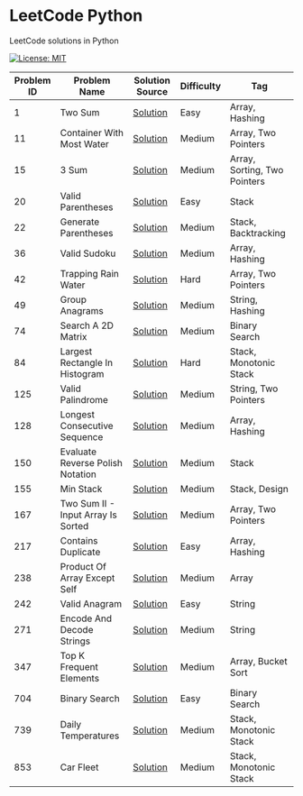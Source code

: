 # LeetCode Python

LeetCode solutions in Python

[![License: MIT](https://img.shields.io/badge/License-MIT-yellow.svg)](https://github.com/anirudhology/leetcode-python/blob/main/LICENSE)

| Problem ID | Problem Name                       | Solution Source                                                | Difficulty | Tag                          |
|------------|------------------------------------|----------------------------------------------------------------|------------|------------------------------|
| 1          | Two Sum                            | [Solution](problems/array/two_sum.py)                          | Easy       | Array, Hashing               |
| 11         | Container With Most Water          | [Solution](problems/array/container_with_most_water.py)        | Medium     | Array, Two Pointers          |
| 15         | 3 Sum                              | [Solution](problems/array/three_sum.py)                        | Medium     | Array, Sorting, Two Pointers |
| 20         | Valid Parentheses                  | [Solution](problems/stack/valid_parentheses.py)                | Easy       | Stack                        |
| 22         | Generate Parentheses               | [Solution](problems/stack/generate_parentheses.py)             | Medium     | Stack, Backtracking          |
| 36         | Valid Sudoku                       | [Solution](problems/array/valid_sudoku.py)                     | Medium     | Array, Hashing               |
| 42         | Trapping Rain Water                | [Solution](problems/array/trapping_rain_water.py)              | Hard       | Array, Two Pointers          |
| 49         | Group Anagrams                     | [Solution](problems/string/group_anagrams.py)                  | Medium     | String, Hashing              |
| 74         | Search A 2D Matrix                 | [Solution](problems/binary_search/search_a_2d_matrix.py)       | Medium     | Binary Search                |
| 84         | Largest Rectangle In Histogram     | [Solution](problems/stack/largest_rectangle_in_histogram.py)   | Hard       | Stack, Monotonic Stack       |
| 125        | Valid Palindrome                   | [Solution](problems/string/valid_palindrome.py)                | Medium     | String, Two Pointers         |
| 128        | Longest Consecutive Sequence       | [Solution](problems/array/longest_consecutive_sequence.py)     | Medium     | Array, Hashing               |
| 150        | Evaluate Reverse Polish Notation   | [Solution](problems/stack/evaluate_reverse_polish_notation.py) | Medium     | Stack                        |
| 155        | Min Stack                          | [Solution](problems/stack/min_stack.py)                        | Medium     | Stack, Design                |
| 167        | Two Sum II - Input Array Is Sorted | [Solution](problems/array/two_sum_ii_input_array_is_sorted.py) | Medium     | Array, Two Pointers          |
| 217        | Contains Duplicate                 | [Solution](problems/array/contains_duplicate.py)               | Easy       | Array, Hashing               |
| 238        | Product Of Array Except Self       | [Solution](problems/array/product_of_array_except_self.py)     | Medium     | Array                        |
| 242        | Valid Anagram                      | [Solution](problems/string/valid_anagram.py)                   | Easy       | String                       |
| 271        | Encode And Decode Strings          | [Solution](problems/string/encode_and_decode_strings.py)       | Medium     | String                       |
| 347        | Top K Frequent Elements            | [Solution](problems/array/top_k_frequent_elements.py)          | Medium     | Array, Bucket Sort           |
| 704        | Binary Search                      | [Solution](problems/binary_search/binary_search.py)            | Easy       | Binary Search                |
| 739        | Daily Temperatures                 | [Solution](problems/stack/daily_temperatures.py)               | Medium     | Stack, Monotonic Stack       |
| 853        | Car Fleet                          | [Solution](problems/stack/car_fleet.py)                        | Medium     | Stack, Monotonic Stack       |
